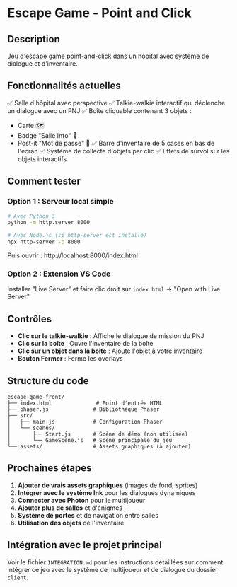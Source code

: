 # Escape Game - Point and Click

## Description

Jeu d'escape game point-and-click dans un hôpital avec système de dialogue et d'inventaire.

## Fonctionnalités actuelles

✅ Salle d'hôpital avec perspective
✅ Talkie-walkie interactif qui déclenche un dialogue avec un PNJ
✅ Boîte cliquable contenant 3 objets :
  - Carte 🗺️
  - Badge "Salle Info" 🔖
  - Post-it "Mot de passe" 📝
✅ Barre d'inventaire de 5 cases en bas de l'écran
✅ Système de collecte d'objets par clic
✅ Effets de survol sur les objets interactifs

## Comment tester

### Option 1 : Serveur local simple
```bash
# Avec Python 3
python -m http.server 8000

# Avec Node.js (si http-server est installé)
npx http-server -p 8000
```

Puis ouvrir : http://localhost:8000/index.html

### Option 2 : Extension VS Code
Installer "Live Server" et faire clic droit sur `index.html` → "Open with Live Server"

## Contrôles

- **Clic sur le talkie-walkie** : Affiche le dialogue de mission du PNJ
- **Clic sur la boîte** : Ouvre l'inventaire de la boîte
- **Clic sur un objet dans la boîte** : Ajoute l'objet à votre inventaire
- **Bouton Fermer** : Ferme les overlays

## Structure du code

```
escape-game-front/
├── index.html              # Point d'entrée HTML
├── phaser.js              # Bibliothèque Phaser
├── src/
│   ├── main.js            # Configuration Phaser
│   └── scenes/
│       ├── Start.js       # Scène de démo (non utilisée)
│       └── GameScene.js   # Scène principale du jeu
└── assets/                # Assets graphiques (à ajouter)
```

## Prochaines étapes

1. **Ajouter de vrais assets graphiques** (images de fond, sprites)
2. **Intégrer avec le système Ink** pour les dialogues dynamiques
3. **Connecter avec Photon** pour le multijoueur
4. **Ajouter plus de salles** et d'énigmes
5. **Système de portes** et de navigation entre salles
6. **Utilisation des objets** de l'inventaire

## Intégration avec le projet principal

Voir le fichier `INTEGRATION.md` pour les instructions détaillées sur comment intégrer ce jeu avec le système de multijoueur et de dialogue du dossier `client`.